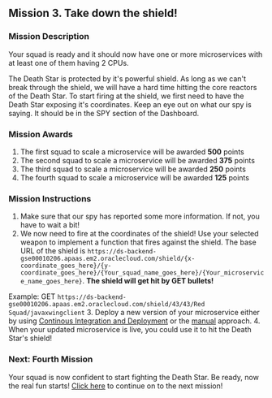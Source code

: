 ## Mission 3. Take down the shield! ##

### Mission Description ###

Your squad is ready and it should now have one or more microservices with at least one of them having 2 CPUs.

The Death Star is protected by it's powerful shield. As long as we can't break through the shield, we will have a hard time hitting the core reactors of the Death Star.
To start firing at the shield, we first need to have the Death Star exposing it's coordinates. Keep an eye out on what our spy is saying. It should be in the SPY section of the Dashboard.

### Mission Awards ###

1. The first squad to scale a microservice will be awarded **500** points
2. The second squad to scale a microservice will be awarded **375** points
3. The third squad to scale a microservice will be awarded **250** points
4. The fourth squad to scale a microservice will be awarded **125** points

### Mission Instructions ###

1. Make sure that our spy has reported some more information. If not, you have to wait a bit!
2. We now need to fire at the coordinates of the shield! Use your selected weapon to implement a function that fires against the shield. The base URL of the shield is ```https://ds-backend-gse00010206.apaas.em2.oraclecloud.com/shield/{x-coordinate_goes_here}/{y-coordinate_goes_here}/{Your_squad_name_goes_here}/{Your_microservice_name_goes_here}```. **The shield will get hit by GET bullets!**

Example: GET ```https://ds-backend-gse00010206.apaas.em2.oraclecloud.com/shield/43/43/Red Squad/javaxwingclient```
3. Deploy a new version of your microservice either by using [Continous Integration and Deployment](../deployment/deployment.md) or the [manual](../deployment/manually.md) approach. 
4. When your updated microservice is live, you could use it to hit the Death Star's shield!

### Next: Fourth Mission ###

Your squad is now confident to start fighting the Death Star. Be ready, now the real fun starts! [Click here](database.md) to continue on to the next mission!
